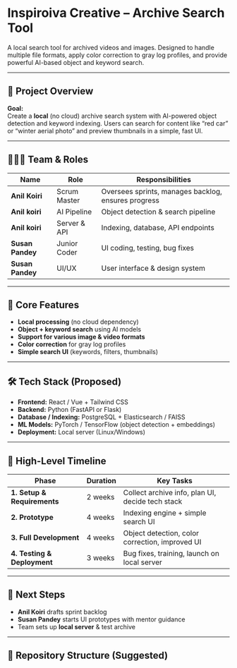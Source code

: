 # Inspiroiva Creative – Archive Search Tool  

A local search tool for archived videos and images. Designed to handle multiple file formats, apply color correction to gray log profiles, and provide powerful AI-based object and keyword search.  

---

## 📑 Project Overview  

**Goal:**  
Create a **local** (no cloud) archive search system with AI-powered object detection and keyword indexing. Users can search for content like “red car” or “winter aerial photo” and preview thumbnails in a simple, fast UI.  

---

## 🧑‍🤝‍🧑 Team & Roles  

| Name | Role | Responsibilities |
|-------|------|------------------|
| **Anil Koiri** | Scrum Master | Oversees sprints, manages backlog, ensures progress |
| **Anil koiri** | AI Pipeline | Object detection & search pipeline |
| **Anil koiri** | Server & API | Indexing, database, API endpoints |
| **Susan Pandey** | Junior Coder | UI coding, testing, bug fixes |
| **Susan Pandey** | UI/UX | User interface & design system |

---

## 🚀 Core Features  

- **Local processing** (no cloud dependency)  
- **Object + keyword search** using AI models  
- **Support for various image & video formats**  
- **Color correction** for gray log profiles  
- **Simple search UI** (keywords, filters, thumbnails)  

---

## 🛠 Tech Stack (Proposed)  

- **Frontend:** React / Vue + Tailwind CSS  
- **Backend:** Python (FastAPI or Flask)  
- **Database / Indexing:** PostgreSQL + Elasticsearch / FAISS  
- **ML Models:** PyTorch / TensorFlow (object detection + embeddings)  
- **Deployment:** Local server (Linux/Windows)  

---

## 📅 High-Level Timeline  

| Phase | Duration | Key Tasks |
|-------|----------|-----------|
| **1. Setup & Requirements** | 2 weeks | Collect archive info, plan UI, decide tech stack |
| **2. Prototype** | 4 weeks | Indexing engine + simple search UI |
| **3. Full Development** | 4 weeks | Object detection, color correction, improved UI |
| **4. Testing & Deployment** | 3 weeks | Bug fixes, training, launch on local server |

---

## 📝 Next Steps  

- **Anil Koiri** drafts sprint backlog  
- **Susan Pandey** starts UI prototypes with mentor guidance  
- Team sets up **local server** & test archive  

---

## 🔧 Repository Structure (Suggested)  

